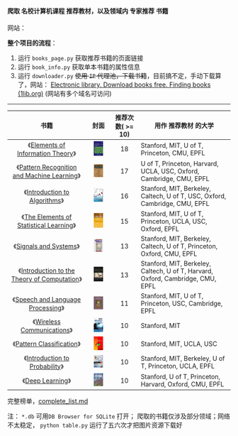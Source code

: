 #### 爬取 名校计算机课程 推荐教材，以及领域内 专家推荐 书籍

网站：

**整个项目的流程**：

1. 运行 `books_page.py` 获取推荐书籍的页面链接
2. 运行 `book_info.py` 获取单本书籍的属性信息
3. 运行 `downloader.py` ~~使用 `IP` 代理池，下载书籍~~，目前搞不定，手动下载算了，网站： [Electronic library. Download books free. Finding books (1lib.org)](https://1lib.org/) (网站有多个域名可访问)

------

| 书籍 | 封面 | 推荐次数( >= 10) | 用作 推荐教材 的大学 |
| :----:| :---: | :----: | ------|
| 《[Elements of Information Theory](https://amzn.to/2s6G5oL)》 | <img src="images/Information_Theory_Cover.jpg" width="50%"> | 18 | Stanford, MIT, U of T, Princeton, CMU, EPFL |
| 《[Pattern Recognition and Machine Learning](https://amzn.to/2tqR3rp)》 | <img src="images/Pattern-Recognition-and-Machine-Learning-Christopher-M-Bishop.jpg" width="50%"> | 17 | U of T, Princeton, Harvard, UCLA, USC, Oxford, Cambridge, CMU, EPFL |
| 《[Introduction to Algorithms](https://amzn.to/2GtYILQ)》 | <img src="images/Introduction-to-Algorithms-Thomas-H-Cormen.jpg" width="50%"> | 16 | Stanford, MIT, Berkeley, Caltech, U of T, USC, Oxford, Cambridge, CMU, EPFL |
| 《[The Elements of Statistical Learning](https://amzn.to/2sQZYOK)》 | <img src="images/Statistical-Learning-Hastie.jpg" width="50%"> | 15 | Stanford, MIT, U of T, Princeton, UCLA, USC, Oxford, EPFL |
| 《[Signals and Systems](https://amzn.to/2sfpLTN)》 | <img src="images/Signals-Systems-Oppenheim.jpg" width="50%"> | 13 | Stanford, MIT, Berkeley, Caltech, U of T, Princeton, Oxford, CMU, EPFL |
| 《[Introduction to the Theory of Computation](https://amzn.to/2Hq7Myx)》 | <img src="images/Introduction-to-the-Theory-of-Computation-Michael-Sipser.jpg" width="50%"> | 13 | Stanford, MIT, Berkeley, Caltech, U of T, Harvard, Oxford, Cambridge, CMU, EPFL |
| 《[Speech and Language Processing](https://amzn.to/2stu7q5)》 | <img src="images/Speech-Processing-Jurafsky.jpg" width="50%"> | 11 | Stanford, MIT, U of T, Princeton, USC, Cambridge, EPFL |
| 《[Wireless Communications](https://amzn.to/2seHtGH)》 | <img src="images/Wireless-Communications-Molisch.jpg" width="50%"> | 10 | Stanford, MIT |
| 《[Pattern Classification](https://amzn.to/2rOXgdR)》 | <img src="images/Pattern_Classification_Duda.jpg" width="50%"> | 10 | Stanford, MIT, UCLA, USC |
| 《[Introduction to Probability](https://amzn.to/2r6zQy4)》 | <img src="images/Introduction-to-Probability-Dimitri-P-Bertsekas.jpg" width="50%"> | 10 | Stanford, MIT, Berkeley, U of T, Princeton, UCLA, EPFL |
| 《[Deep Learning](https://amzn.to/2tKqLNd)》 | <img src="images/Deep_Learning_Goodfellow.jpg" width="50%"> | 10 | Stanford, U of T, Princeton, Harvard, Oxford, CMU, EPFL |

完整榜单，[complete_list.md](https://github.com/Hercules11/Python-Spider-for-CS-Books/blob/master/complete_list.md)

注： `*.db` 可用`DB Browser for SQLite` 打开； 爬取的书籍仅涉及部分领域；网络不太稳定， `python table.py` 运行了五六次才把图片资源下载好

